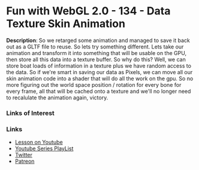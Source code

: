 # Fun with WebGL 2.0 - 134 - Data Texture Skin Animation
**Description**:
So we retarged some animation and managed to save it back out as a GLTF file to reuse. So lets try something
different. Lets take our animation and transform it into something that will be usable on the GPU, then
store all this data into a texture buffer. So why do this? Well, we can store boat loads of information in
a texture plus we have random access to the data. So if we're smart in saving our data as Pixels, we can move
all our skin animation code into a shader that will do all the work on the gpu. So no more figuring out the
world space position / rotation for every bone for every frame, all that will be cached onto a texture and
we'll no longer need to recalulate the animation again, victory.


### Links of Interest


### Links
* [Lesson on Youtube]()
* [Youtube Series PlayList](https://www.youtube.com/playlist?list=PLMinhigDWz6emRKVkVIEAaePW7vtIkaIF)
* [Twitter](https://twitter.com/SketchpunkLabs)
* [Patreon](https://www.patreon.com/sketchpunk)